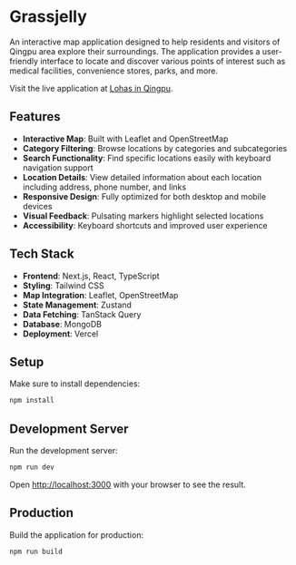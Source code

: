 # Grassjelly

An interactive map application designed to help residents and visitors of Qingpu area explore their surroundings. The application provides a user-friendly interface to locate and discover various points of interest such as medical facilities, convenience stores, parks, and more.

Visit the live application at [Lohas in Qingpu](https://lohas-in-qingpu.vercel.app).

## Features

- **Interactive Map**: Built with Leaflet and OpenStreetMap
- **Category Filtering**: Browse locations by categories and subcategories
- **Search Functionality**: Find specific locations easily with keyboard navigation support
- **Location Details**: View detailed information about each location including address, phone number, and links
- **Responsive Design**: Fully optimized for both desktop and mobile devices
- **Visual Feedback**: Pulsating markers highlight selected locations
- **Accessibility**: Keyboard shortcuts and improved user experience

## Tech Stack

- **Frontend**: Next.js, React, TypeScript
- **Styling**: Tailwind CSS
- **Map Integration**: Leaflet, OpenStreetMap
- **State Management**: Zustand
- **Data Fetching**: TanStack Query
- **Database**: MongoDB
- **Deployment**: Vercel

## Setup

Make sure to install dependencies:

```bash
npm install
```

## Development Server

Run the development server:

```bash
npm run dev
```

Open [http://localhost:3000](http://localhost:3000) with your browser to see the result.

## Production

Build the application for production:

```bash
npm run build
```
